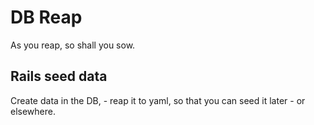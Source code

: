 # DB Reap

As you reap, so shall you sow.

## Rails seed data

Create data in the DB, - reap it to yaml, so that you can seed it later - or elsewhere.
